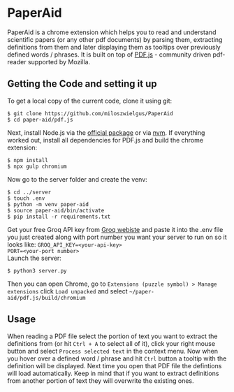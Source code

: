 # PaperAid

PaperAid is a chrome extension which helps you to read and understand scientific papers (or any other pdf documents) by parsing them, extracting definitions from them and later displaying them as tooltips over previously defined words / phrases. It is built on top of [PDF.js](https://mozilla.github.io/pdf.js/) - community driven pdf-reader supported by Mozilla.




## Getting the Code and setting it up

To get a local copy of the current code, clone it using git:

    $ git clone https://github.com/miloszwielgus/PaperAid
    $ cd paper-aid/pdf.js

Next, install Node.js via the [official package](https://nodejs.org) or via
[nvm](https://github.com/creationix/nvm). If everything worked out, install
all dependencies for PDF.js and build the chrome extension:

    $ npm install
    $ npx gulp chromium

Now go to the server folder and create the venv:

    $ cd ../server
    $ touch .env
    $ python -m venv paper-aid
    $ source paper-aid/bin/activate
    $ pip install -r requirements.txt

Get your free Groq API key from [Groq webiste](https://console.groq.com/keys) and paste it into the .env file you just created along with port number you want your server to run on so it looks like:
`GROQ_API_KEY=<your-api-key>`  
`PORT=<your-port number>`  
Launch the server:

    $ python3 server.py

Then you can open Chrome, go to `Extensions (puzzle symbol) > Manage extensions` click `Load unpacked` and select `~/paper-aid/pdf.js/build/chromium`


## Usage
When reading a PDF file select the portion of text you want to extract the definitions from (or hit `Ctrl + A` to select all of it), click your right mouse button and select `Process selected text` in the context menu. Now when you hover over a defined word / phrase and hit `Ctrl` button a tooltip with the definition will be displayed. 
Next time you open that PDF file the defintions will load automatically. Keep in mind that if you want to extract definitions from another portion of text they will overwrite the existing ones.
